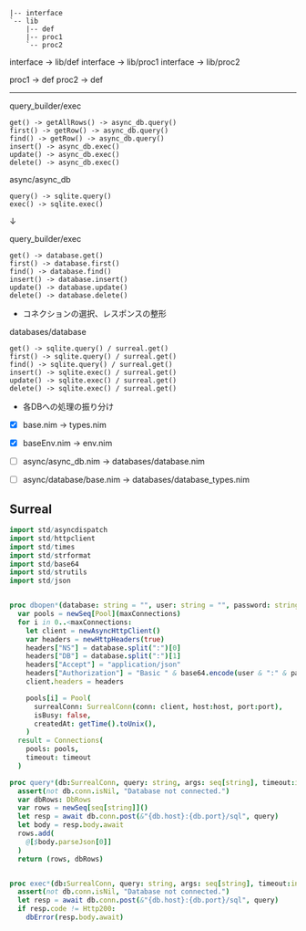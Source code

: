 ```
|-- interface
`-- lib
    |-- def
    |-- proc1
    `-- proc2
```

interface -> lib/def
interface -> lib/proc1
interface -> lib/proc2

proc1 -> def
proc2 -> def

---

query_builder/exec
```
get() -> getAllRows() -> async_db.query()
first() -> getRow() -> async_db.query()
find() -> getRow() -> async_db.query()
insert() -> async_db.exec()
update() -> async_db.exec()
delete() -> async_db.exec()
```

async/async_db
```
query() -> sqlite.query()
exec() -> sqlite.exec()
```

↓

query_builder/exec
```
get() -> database.get()
first() -> database.first()
find() -> database.find()
insert() -> database.insert()
update() -> database.update()
delete() -> database.delete()
```
- コネクションの選択、レスポンスの整形

databases/database
```
get() -> sqlite.query() / surreal.get()
first() -> sqlite.query() / surreal.get()
find() -> sqlite.query() / surreal.get()
insert() -> sqlite.exec() / surreal.get()
update() -> sqlite.exec() / surreal.get()
delete() -> sqlite.exec() / surreal.get()
```
- 各DBへの処理の振り分け

- [x] base.nim -> types.nim
- [x] baseEnv.nim -> env.nim
- [ ] async/async_db.nim -> databases/database.nim
- [ ] async/database/base.nim -> databases/database_types.nim


## Surreal

```nim
import std/asyncdispatch
import std/httpclient
import std/times
import std/strformat
import std/base64
import std/strutils
import std/json


proc dbopen*(database: string = "", user: string = "", password: string = "", host: string = "", port: int32 = 0, maxConnections: int = 1, timeout=30): Connections =
  var pools = newSeq[Pool](maxConnections)
  for i in 0..<maxConnections:
    let client = newAsyncHttpClient()
    var headers = newHttpHeaders(true)
    headers["NS"] = database.split(":")[0]
    headers["DB"] = database.split(":")[1]
    headers["Accept"] = "application/json"
    headers["Authorization"] = "Basic " & base64.encode(user & ":" & password)
    client.headers = headers

    pools[i] = Pool(
      surrealConn: SurrealConn(conn: client, host:host, port:port),
      isBusy: false,
      createdAt: getTime().toUnix(),
    )
  result = Connections(
    pools: pools,
    timeout: timeout
  )

proc query*(db:SurrealConn, query: string, args: seq[string], timeout:int):Future[(seq[Row], DbRows)] {.async.} =
  assert(not db.conn.isNil, "Database not connected.")
  var dbRows: DbRows
  var rows = newSeq[seq[string]]()
  let resp = await db.conn.post(&"{db.host}:{db.port}/sql", query)
  let body = resp.body.await
  rows.add(
    @[$body.parseJson[0]]
  )
  return (rows, dbRows)


proc exec*(db:SurrealConn, query: string, args: seq[string], timeout:int) {.async.} =
  assert(not db.conn.isNil, "Database not connected.")
  let resp = await db.conn.post(&"{db.host}:{db.port}/sql", query)
  if resp.code != Http200:
    dbError(resp.body.await)
```
